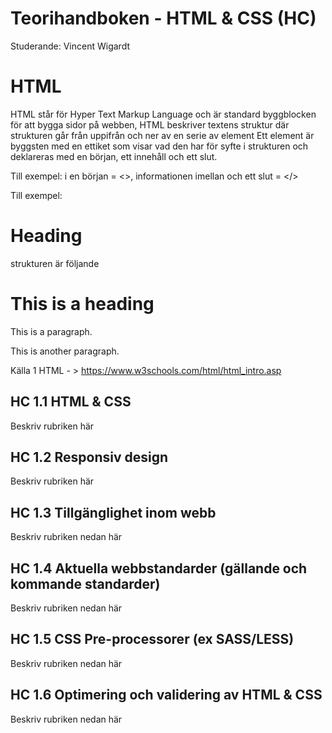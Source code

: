 # Teorihandboken - HTML & CSS (HC)
Studerande: Vincent Wigardt

# HTML
HTML står för Hyper Text Markup Language och är standard byggblocken för att bygga sidor på webben, HTML beskriver textens struktur där strukturen går från uppifrån och ner av en serie av element
Ett element är byggsten med en ettiket som visar vad den har för syfte i strukturen och deklareras med en början, ett innehåll och ett slut. 

Till exempel: i en början = <>, informationen imellan och ett slut = </> 

Till exempel: <h1>Heading</h1>


 strukturen är följande

<html>
<head>
<title>Page Title</title>
</head>
<body>
<h1>This is a heading</h1>
<p>This is a paragraph.</p>
<p>This is another paragraph.</p>
</body>
</html>






 








Källa 1 HTML - > https://www.w3schools.com/html/html_intro.asp

## HC 1.1 HTML & CSS
Beskriv rubriken här

## HC 1.2 Responsiv design
Beskriv rubriken här

## HC 1.3 Tillgänglighet inom webb
Beskriv rubriken nedan här

## HC 1.4 Aktuella webbstandarder (gällande och kommande standarder)
Beskriv rubriken nedan här

## HC 1.5 CSS Pre-processorer (ex SASS/LESS)
Beskriv rubriken nedan här

## HC 1.6 Optimering och validering av HTML & CSS
Beskriv rubriken nedan här
